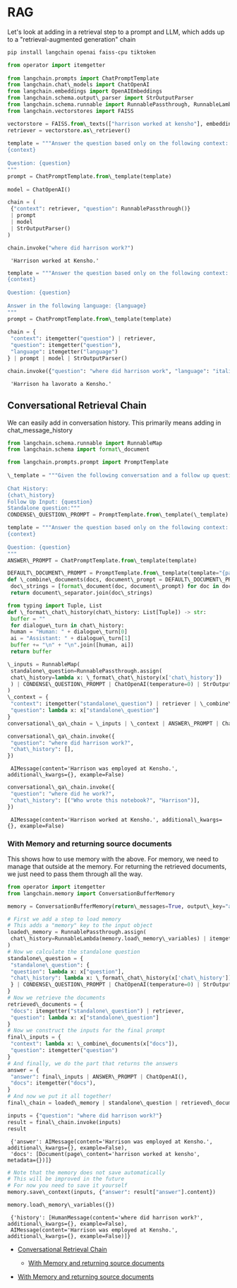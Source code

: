 # RAG

Let's look at adding in a retrieval step to a prompt and LLM, which adds up to a "retrieval-augmented generation" chain

```bash
pip install langchain openai faiss-cpu tiktoken  

```

```python
from operator import itemgetter  
  
from langchain.prompts import ChatPromptTemplate  
from langchain.chat\_models import ChatOpenAI  
from langchain.embeddings import OpenAIEmbeddings  
from langchain.schema.output\_parser import StrOutputParser  
from langchain.schema.runnable import RunnablePassthrough, RunnableLambda  
from langchain.vectorstores import FAISS  

```

```python
vectorstore = FAISS.from\_texts(["harrison worked at kensho"], embedding=OpenAIEmbeddings())  
retriever = vectorstore.as\_retriever()  
  
template = """Answer the question based only on the following context:  
{context}  
  
Question: {question}  
"""  
prompt = ChatPromptTemplate.from\_template(template)  
  
model = ChatOpenAI()  

```

```python
chain = (  
 {"context": retriever, "question": RunnablePassthrough()}   
 | prompt   
 | model   
 | StrOutputParser()  
)  

```

```python
chain.invoke("where did harrison work?")  

```

```text
 'Harrison worked at Kensho.'  

```

```python
template = """Answer the question based only on the following context:  
{context}  
  
Question: {question}  
  
Answer in the following language: {language}  
"""  
prompt = ChatPromptTemplate.from\_template(template)  
  
chain = {  
 "context": itemgetter("question") | retriever,   
 "question": itemgetter("question"),   
 "language": itemgetter("language")  
} | prompt | model | StrOutputParser()  

```

```python
chain.invoke({"question": "where did harrison work", "language": "italian"})  

```

```text
 'Harrison ha lavorato a Kensho.'  

```

## Conversational Retrieval Chain[​](#conversational-retrieval-chain "Direct link to Conversational Retrieval Chain")

We can easily add in conversation history. This primarily means adding in chat_message_history

```python
from langchain.schema.runnable import RunnableMap  
from langchain.schema import format\_document  

```

```python
from langchain.prompts.prompt import PromptTemplate  
  
\_template = """Given the following conversation and a follow up question, rephrase the follow up question to be a standalone question, in its original language.  
  
Chat History:  
{chat\_history}  
Follow Up Input: {question}  
Standalone question:"""  
CONDENSE\_QUESTION\_PROMPT = PromptTemplate.from\_template(\_template)  

```

```python
template = """Answer the question based only on the following context:  
{context}  
  
Question: {question}  
"""  
ANSWER\_PROMPT = ChatPromptTemplate.from\_template(template)  

```

```python
DEFAULT\_DOCUMENT\_PROMPT = PromptTemplate.from\_template(template="{page\_content}")  
def \_combine\_documents(docs, document\_prompt = DEFAULT\_DOCUMENT\_PROMPT, document\_separator="\n\n"):  
 doc\_strings = [format\_document(doc, document\_prompt) for doc in docs]  
 return document\_separator.join(doc\_strings)  

```

```python
from typing import Tuple, List  
def \_format\_chat\_history(chat\_history: List[Tuple]) -> str:  
 buffer = ""  
 for dialogue\_turn in chat\_history:  
 human = "Human: " + dialogue\_turn[0]  
 ai = "Assistant: " + dialogue\_turn[1]  
 buffer += "\n" + "\n".join([human, ai])  
 return buffer  

```

```python
\_inputs = RunnableMap(  
 standalone\_question=RunnablePassthrough.assign(  
 chat\_history=lambda x: \_format\_chat\_history(x['chat\_history'])  
 ) | CONDENSE\_QUESTION\_PROMPT | ChatOpenAI(temperature=0) | StrOutputParser(),  
)  
\_context = {  
 "context": itemgetter("standalone\_question") | retriever | \_combine\_documents,  
 "question": lambda x: x["standalone\_question"]  
}  
conversational\_qa\_chain = \_inputs | \_context | ANSWER\_PROMPT | ChatOpenAI()  

```

```python
conversational\_qa\_chain.invoke({  
 "question": "where did harrison work?",  
 "chat\_history": [],  
})  

```

```text
 AIMessage(content='Harrison was employed at Kensho.', additional\_kwargs={}, example=False)  

```

```python
conversational\_qa\_chain.invoke({  
 "question": "where did he work?",  
 "chat\_history": [("Who wrote this notebook?", "Harrison")],  
})  

```

```text
 AIMessage(content='Harrison worked at Kensho.', additional\_kwargs={}, example=False)  

```

### With Memory and returning source documents[​](#with-memory-and-returning-source-documents "Direct link to With Memory and returning source documents")

This shows how to use memory with the above. For memory, we need to manage that outside at the memory. For returning the retrieved documents, we just need to pass them through all the way.

```python
from operator import itemgetter  
from langchain.memory import ConversationBufferMemory  

```

```python
memory = ConversationBufferMemory(return\_messages=True, output\_key="answer", input\_key="question")  

```

```python
# First we add a step to load memory  
# This adds a "memory" key to the input object  
loaded\_memory = RunnablePassthrough.assign(  
 chat\_history=RunnableLambda(memory.load\_memory\_variables) | itemgetter("history"),  
)  
# Now we calculate the standalone question  
standalone\_question = {  
 "standalone\_question": {  
 "question": lambda x: x["question"],  
 "chat\_history": lambda x: \_format\_chat\_history(x['chat\_history'])  
 } | CONDENSE\_QUESTION\_PROMPT | ChatOpenAI(temperature=0) | StrOutputParser(),  
}  
# Now we retrieve the documents  
retrieved\_documents = {  
 "docs": itemgetter("standalone\_question") | retriever,  
 "question": lambda x: x["standalone\_question"]  
}  
# Now we construct the inputs for the final prompt  
final\_inputs = {  
 "context": lambda x: \_combine\_documents(x["docs"]),  
 "question": itemgetter("question")  
}  
# And finally, we do the part that returns the answers  
answer = {  
 "answer": final\_inputs | ANSWER\_PROMPT | ChatOpenAI(),  
 "docs": itemgetter("docs"),  
}  
# And now we put it all together!  
final\_chain = loaded\_memory | standalone\_question | retrieved\_documents | answer  

```

```python
inputs = {"question": "where did harrison work?"}  
result = final\_chain.invoke(inputs)  
result  

```

```text
 {'answer': AIMessage(content='Harrison was employed at Kensho.', additional\_kwargs={}, example=False),  
 'docs': [Document(page\_content='harrison worked at kensho', metadata={})]}  

```

```python
# Note that the memory does not save automatically  
# This will be improved in the future  
# For now you need to save it yourself  
memory.save\_context(inputs, {"answer": result["answer"].content})  

```

```python
memory.load\_memory\_variables({})  

```

```text
 {'history': [HumanMessage(content='where did harrison work?', additional\_kwargs={}, example=False),  
 AIMessage(content='Harrison was employed at Kensho.', additional\_kwargs={}, example=False)]}  

```

- [Conversational Retrieval Chain](#conversational-retrieval-chain)

  - [With Memory and returning source documents](#with-memory-and-returning-source-documents)

- [With Memory and returning source documents](#with-memory-and-returning-source-documents)
